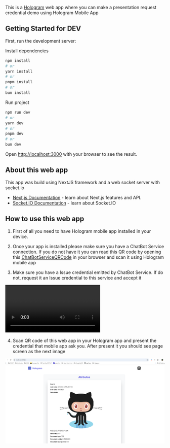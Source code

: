 This is a [Hologram](https://hologram.zone/) web app where you can make a presentation request credential demo using Hologram Mobile App

## Getting Started for DEV

First, run the development server:

Install dependencies
```bash
npm install
# or
yarn install
# or
pnpm install
# or
bun install
```

Run project
```bash
npm run dev
# or
yarn dev
# or
pnpm dev
# or
bun dev
```

Open [http://localhost:3000](http://localhost:3000) with your browser to see the result.

## About this web app

This app was build using NextJS framework and a web socket server with socket.io

- [Next.js Documentation](https://nextjs.org/docs) - learn about Next.js features and API.
- [Socket.IO Documentation](https://socket.io/docs/v4/) - learn about Socket.IO

## How to use this web app

1. First of all you need to have Hologram mobile app installed in your device.

2. Once your app is installed please make sure you have a ChatBot Service connection. If you do not have it you can read this QR code by opening this [ChatBotServiceQRCode](https://a.chatbot-demo.dev.2060.io/v1/qr) in your browser and scan it using Hologram mobile app

3. Make sure you have a Issue credential emitted by ChatBot Service. If do not, request it an Issue credential to this service and accept it

<video width="300" controls>
  <source src="public/videos/ChatBotCredential.mp4" type="video/mp4">
  Your browser does not support the video tag.
</video>

4. Scan QR code of this web app in your Hologram app and present the credential that mobile app ask you. After present it you should see page screen as the next image

![Present credential image](public/images/presented.png)
